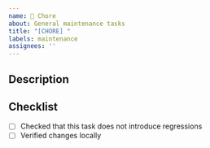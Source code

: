 ```yaml
---
name: 🧹 Chore
about: General maintenance tasks
title: "[CHORE] "
labels: maintenance
assignees: ''
---
```


## Description
<!-- Describe the task or maintenance work -->

## Checklist
- [ ] Checked that this task does not introduce regressions
- [ ] Verified changes locally
